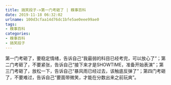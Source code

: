 ```yaml
---
title: 搞笑段子->第一门考砸了 | 糗事百科
date: 2019-11-18 06:32:02
urlname: 100d3cfaa14d76dc1bfe5ae0eee99ae0
tags: 
- 糗事百科
categories:
- 糗事百科
- 搞笑段子
---
```

第一门考砸了，要稳定情绪，告诉自己“我最弱的科目已经考完，可以放心了”；第二门考砸了，不要紧张，告诉自己“接下来才是SHOWTIME，准备开始表演”；第三门考砸了，放松一下，告诉自己“暴风雨已经过去，该触底反弹了”；第四门考砸了，不要难过，告诉自己“要面带微笑，才能在分数出来之前玩爽”。


